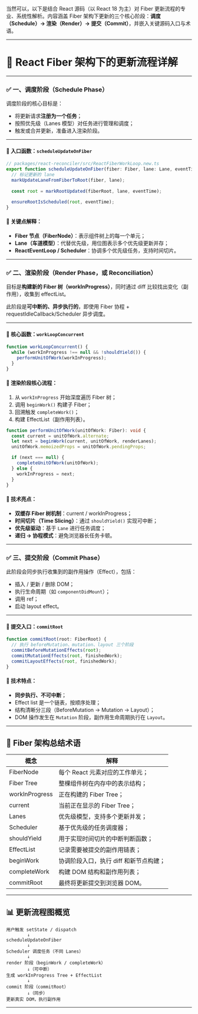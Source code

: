 当然可以，以下是结合 React 源码（以 React 18 为主）对 Fiber 更新流程的专业、系统性解析。内容涵盖 Fiber 架构下更新的三个核心阶段：**调度（Schedule）→ 渲染（Render）→ 提交（Commit）**，并嵌入关键源码入口与术语。

---

# 🧠 React Fiber 架构下的更新流程详解

---

### ✅ 一、调度阶段（Schedule Phase）

调度阶段的核心目标是：

* 将更新请求**注册为一个任务**；
* 按照优先级（Lanes 模型）对任务进行管理和调度；
* 触发或合并更新，准备进入渲染阶段。

---

#### 🔸 入口函数：`scheduleUpdateOnFiber`

```ts
// packages/react-reconciler/src/ReactFiberWorkLoop.new.ts
export function scheduleUpdateOnFiber(fiber: Fiber, lane: Lane, eventTime: number) {
  // 标记更新的 lane
  markUpdateLaneFromFiberToRoot(fiber, lane);
  
  const root = markRootUpdated(fiberRoot, lane, eventTime);

  ensureRootIsScheduled(root, eventTime);
}
```

#### 🔸 关键点解释：

* **Fiber 节点（FiberNode）**：表示组件树上的每一个单元；
* **Lane（车道模型）**：代替优先级，用位图表示多个优先级更新并存；
* **ReactEventLoop / Scheduler**：协调多个优先级任务，支持时间切片。

---

### ✅ 二、渲染阶段（Render Phase，或 Reconciliation）

目标是**构建新的 Fiber 树（workInProgress）**，同时通过 diff 比较找出变化（副作用），收集到 effectList。

此阶段是**可中断的、异步执行的**，即使用 Fiber 协程 + requestIdleCallback/Scheduler 异步调度。

---

#### 🔸 核心函数：`workLoopConcurrent`

```ts
function workLoopConcurrent() {
  while (workInProgress !== null && !shouldYield()) {
    performUnitOfWork(workInProgress);
  }
}
```

#### 🔸 渲染阶段核心流程：

1. 从 `workInProgress` 开始深度遍历 Fiber 树；
2. 调用 `beginWork()` 构建子 Fiber；
3. 回溯触发 `completeWork()`；
4. 构建 EffectList（副作用列表）。

```ts
function performUnitOfWork(unitOfWork: Fiber): void {
  const current = unitOfWork.alternate;
  let next = beginWork(current, unitOfWork, renderLanes);
  unitOfWork.memoizedProps = unitOfWork.pendingProps;

  if (next === null) {
    completeUnitOfWork(unitOfWork);
  } else {
    workInProgress = next;
  }
}
```

#### 🔸 技术亮点：

* **双缓存 Fiber 树机制**：current / workInProgress；
* **时间切片（Time Slicing）**：通过 `shouldYield()` 实现可中断；
* **优先级驱动**：基于 `Lane` 进行任务调度；
* **递归 → 协程模式**：避免浏览器长任务卡顿。

---

### ✅ 三、提交阶段（Commit Phase）

此阶段会同步执行收集到的副作用操作（Effect），包括：

* 插入 / 更新 / 删除 DOM；
* 执行生命周期（如 `componentDidMount`）；
* 调用 ref；
* 启动 layout effect。

---

#### 🔸 提交入口：`commitRoot`

```ts
function commitRoot(root: FiberRoot) {
  // 执行 beforeMutation、mutation、layout 三个阶段
  commitBeforeMutationEffects(root);
  commitMutationEffects(root, finishedWork);
  commitLayoutEffects(root, finishedWork);
}
```

#### 🔸 技术特点：

* **同步执行、不可中断**；
* Effect list 是一个链表，按顺序处理；
* 结构清晰分三段（BeforeMutation → Mutation → Layout）；
* DOM 操作发生在 `Mutation` 阶段，副作用生命周期执行在 `Layout`。

---

## 📌 Fiber 架构总结术语

| 概念             | 解释                     |
| -------------- | ---------------------- |
| FiberNode      | 每个 React 元素对应的工作单元；    |
| Fiber Tree     | 整棵组件树在内存中的表示结构；        |
| workInProgress | 正在构建的 Fiber Tree；      |
| current        | 当前正在显示的 Fiber Tree；    |
| Lanes          | 优先级模型，支持多个更新并发；        |
| Scheduler      | 基于优先级的任务调度器；           |
| shouldYield    | 用于实现时间切片的中断判断函数；       |
| EffectList     | 记录需要被提交的副作用链表；         |
| beginWork      | 协调阶段入口，执行 diff 和新节点构建； |
| completeWork   | 构建 DOM 结构和副作用列表；       |
| commitRoot     | 最终将更新提交到浏览器 DOM。       |

---

## 📊 更新流程图概览

```
用户触发 setState / dispatch
        ↓
scheduleUpdateOnFiber
        ↓
Scheduler 调度任务（不同 Lanes）
        ↓
render 阶段（beginWork / completeWork）
        ↓（可中断）
生成 workInProgress Tree + EffectList
        ↓
commit 阶段（commitRoot）
        ↓（同步）
更新真实 DOM，执行副作用
```

---

